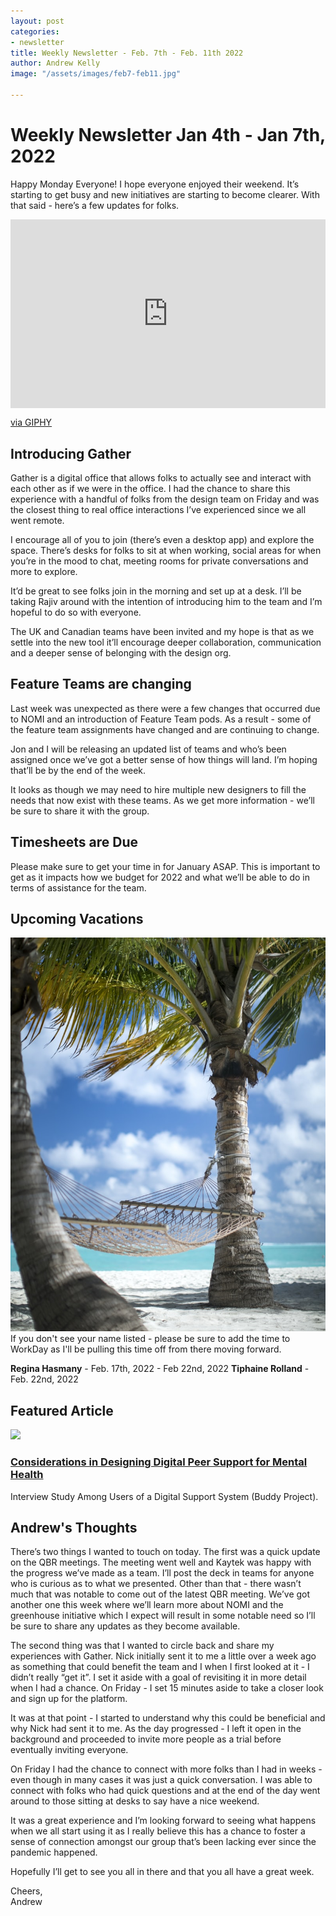 ```yaml
---
layout: post
categories:
- newsletter
title: Weekly Newsletter - Feb. 7th - Feb. 11th 2022
author: Andrew Kelly
image: "/assets/images/feb7-feb11.jpg"

---
```

# **Weekly Newsletter Jan 4th - Jan 7th, 2022**

Happy Monday Everyone! I hope everyone enjoyed their weekend. It’s starting to get busy and new initiatives are starting to become clearer. With that said - here’s a few updates for folks. 

<div style="width:100%;height:0;padding-bottom:60%;position:relative;"><iframe src="https://giphy.com/embed/Ae7SI3LoPYj8Q" width="100%" height="100%" style="position:absolute" frameBorder="0" class="giphy-embed" allowFullScreen></iframe></div><p><a href="https://giphy.com/gifs/nhl-minnesota-wild-welcome-home-Ae7SI3LoPYj8Q">via GIPHY</a></p>

##  Introducing Gather 

Gather is a digital office that allows folks to actually see and interact with each other as if we were in the office. I had the chance to share this experience with a handful of folks from the design team on Friday and was the closest thing to real office interactions I’ve experienced since we all went remote. 

I encourage all of you to join (there’s even a desktop app) and explore the space. There’s desks for folks to sit at when working, social areas for when you’re in the mood to chat, meeting rooms for private conversations and more to explore. 

It’d be great to see folks join in the morning and set up at a desk. I’ll be taking Rajiv around with the intention of introducing him to the team and I’m hopeful to do so with everyone. 

The UK and Canadian teams have been invited and my hope is that as we settle into the new tool it’ll encourage deeper collaboration, communication and a deeper sense of belonging with the design org. 

## Feature Teams are changing

Last week was unexpected as there were a few changes that occurred due to NOMI and an introduction of Feature Team pods. As a result - some of the feature team assignments have changed and are continuing to change. 

Jon and I will be releasing an updated list of teams and who’s been assigned once we’ve got a better sense of how things will land. I’m hoping that’ll be by the end of the week. 

It looks as though we may need to hire multiple new designers to fill the needs that now exist with these teams. As we get more information - we’ll be sure to share it with the group. 


## Timesheets are Due

Please make sure to get your time in for January ASAP. This is important to get as it impacts how we budget for 2022 and what we’ll be able to do in terms of assistance for the team. 

## **Upcoming Vacations**

![](/assets/images/photo-1527179528411-4219e0714bcc.jpeg)
If you don't see your name listed - please be sure to add the time to WorkDay as I'll be pulling this time off from there moving forward.

**Regina Hasmany** - Feb. 17th, 2022 - Feb 22nd, 2022
**Tiphaine Rolland** - Feb. 22nd, 2022

 
## Featured Article

![](https://asset.jmir.pub/assets/9bb771c4901a43ee256f69edc0492106.png)
### [Considerations in Designing Digital Peer Support for Mental Health](https://mental.jmir.org/2021/1/e21819/)

Interview Study Among Users of a Digital Support System (Buddy Project).

## Andrew's Thoughts

There’s two things I wanted to touch on today. The first was a quick update on the QBR meetings. The meeting went well and Kaytek was happy with the progress we’ve made as a team. I’ll post the deck in teams for anyone who is curious as to what we presented. Other than that - there wasn’t much that was notable to come out of the latest QBR meeting. We’ve got another one this week where we’ll learn more about NOMI and the greenhouse initiative which I expect will result in some notable need so I’ll be sure to share any updates as they become available. 

The second thing was that I wanted to circle back and share my experiences with Gather. Nick initially sent it to me a little over a week ago as something that could benefit the team and I when I first looked at it - I didn’t really “get it”. I set it aside with a goal of revisiting it in more detail when I had a chance. On Friday - I set 15 minutes aside to take a closer look and sign up for the platform. 

It was at that point - I started to understand why this could be beneficial and why Nick had sent it to me. As the day progressed - I left it open in the background and proceeded to invite more people as a trial before eventually inviting everyone. 

On Friday I had the chance to connect with more folks than I had in weeks - even though in many cases it was just a quick conversation. I was able to connect with folks who had quick questions and at the end of the day went around to those sitting at desks to say have a nice weekend.

It was a great experience and I’m looking forward to seeing what happens when we all start using it as I really believe this has a chance to foster a sense of connection amongst our group that’s been lacking ever since the pandemic happened. 

Hopefully I’ll get to see you all in there and that you all have a great week. 

Cheers,  
Andrew

